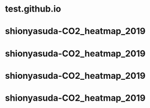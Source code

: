 # test.github.io
# shionyasuda-CO2_heatmap_2019
# shionyasuda-CO2_heatmap_2019
# shionyasuda-CO2_heatmap_2019
# shionyasuda-CO2_heatmap_2019
